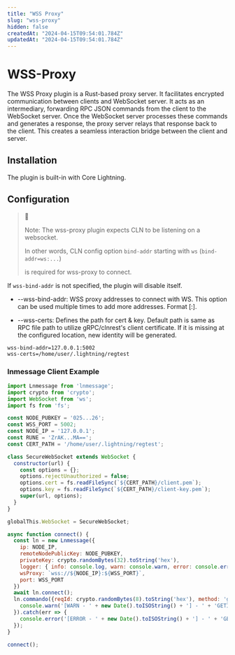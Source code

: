 ```yaml
---
title: "WSS Proxy"
slug: "wss-proxy"
hidden: false
createdAt: "2024-04-15T09:54:01.784Z"
updatedAt: "2024-04-15T09:54:01.784Z"
---
```


# WSS-Proxy

The WSS Proxy plugin is a Rust-based proxy server. It facilitates encrypted communication between clients and WebSocket server. It acts as an intermediary, forwarding RPC JSON commands from the client to the WebSocket server. Once the WebSocket server processes these commands and generates a response, the proxy server relays that response back to the client. This creates a seamless interaction bridge between the client and server.


## Installation

The plugin is built-in with Core Lightning.


## Configuration

> 🚧 
> 
> Note: The wss-proxy plugin expects CLN to be listening on a websocket.
>
> In other words, CLN config option `bind-addr` starting with `ws` (`bind-addr=ws:...`)
>
> is required for wss-proxy to connect.

If `wss-bind-addr` is not specified, the plugin will disable itself.

- --wss-bind-addr: WSS proxy addresses to connect with WS. This option can be used multiple times to add more addresses. Format [<wss-host>:<wss-port>].

- --wss-certs: Defines the path for cert & key. Default path is same as RPC file path to utilize gRPC/clnrest's client certificate.
If it is missing at the configured location, new identity will be generated.

```
wss-bind-addr=127.0.0.1:5002
wss-certs=/home/user/.lightning/regtest
```

### lnmessage Client Example

```javascript
import Lnmessage from 'lnmessage';
import crypto from 'crypto';
import WebSocket from 'ws';
import fs from 'fs';

const NODE_PUBKEY = '025...26';
const WSS_PORT = 5002;
const NODE_IP = '127.0.0.1';
const RUNE = 'ZrAK...MA==';
const CERT_PATH = '/home/user/.lightning/regtest';

class SecureWebSocket extends WebSocket {
  constructor(url) {
    const options = {};
    options.rejectUnauthorized = false;
    options.cert = fs.readFileSync(`${CERT_PATH}/client.pem`);
    options.key = fs.readFileSync(`${CERT_PATH}/client-key.pem`);
    super(url, options);
  }
}

globalThis.WebSocket = SecureWebSocket;

async function connect() {
  const ln = new Lnmessage({
    ip: NODE_IP,
    remoteNodePublicKey: NODE_PUBKEY,
    privateKey: crypto.randomBytes(32).toString('hex'),
    logger: { info: console.log, warn: console.warn, error: console.error },
    wsProxy: `wss://${NODE_IP}:${WSS_PORT}`,
    port: WSS_PORT
  })
  await ln.connect();
  ln.commando({reqId: crypto.randomBytes(8).toString('hex'), method: 'getinfo', params: [], rune: RUNE}).then(res => {
    console.warn('[WARN - ' + new Date().toISOString() + '] - ' + 'GETINFO' + ':\n' + JSON.stringify(res));
  }).catch(err => {
    console.error('[ERROR - ' + new Date().toISOString() + '] - ' + 'GETINFO' + ':\n' + JSON.stringify(err));  
  });
}

connect();

```
